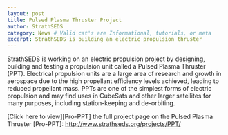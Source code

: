 ```yaml
---
layout: post
title: Pulsed Plasma Thruster Project
author: StrathSEDS
category: News # Valid cat's are Informational, tutorials, or meta
excerpt: StrathSEDS is building an electric propulsion thruster
---
```


StrathSEDS is working on an electric propulsion project by designing, building and testing a propulsion unit called a Pulsed Plasma Thruster (PPT). Electrical propulsion units are a large area of research and growth in aerospace due to the high propellant efficiency levels achieved, leading to reduced propellant mass. PPTs are one of the simplest forms of electric propulsion and may find uses in CubeSats and other larger satellites for many purposes, including station-keeping and de-orbiting.

[Click here to view][Pro-PPT] the full project page on the Pulsed Plasma Thruster
[Pro-PPT]: http://www.strathseds.org/projects/PPT/
